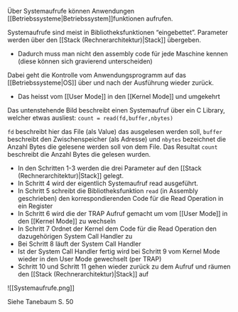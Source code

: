 Über Systemaufrufe können Anwendungen [[Betriebssysteme|Betriebssystem]]funktionen aufrufen.

Systemaufrufe sind meist in Bibliotheksfunktionen “eingebettet”. Parameter werden über den [[Stack (Rechnerarchitektur)|Stack]] übergeben.
- Dadurch muss man nicht den assembly code für jede Maschine kennen (diese können sich gravierend unterscheiden)

Dabei geht die Kontrolle vom Anwendungsprogramm auf das [[Betriebssysteme|OS]] über und nach der Ausführung wieder zurück.
- Das heisst vom [[User Mode]] in den [[Kernel Mode]] und umgekehrt

Das untenstehende Bild beschreibt einen Systemaufruf über ein C Library, welcher etwas ausliest:
`count = read(fd,buffer,nbytes)`

`fd` beschreibt hier das File (als Value) das ausgelesen werden soll, `buffer` beschreibt den Zwischenspeicher (als Adresse) und `nbytes` bezeichnet die Anzahl Bytes die gelesene werden soll von dem File. Das Resultat `count` beschreibt die Anzahl Bytes die gelesen wurden.

- In den Schritten 1-3 werden die drei Parameter auf den [[Stack (Rechnerarchitektur)|Stack]] gelegt. 
- In Schritt 4 wird der eigentlich Systemaufruf read ausgeführt.
- In Schritt 5 schreibt die Bibliotheksfunktion `read` (in Assembly geschrieben) den korrespondierenden Code für die Read Operation in ein Register
- In Schritt 6 wird die der TRAP Aufruf gemacht um vom [[User Mode]] in den [[Kernel Mode]] zu wechseln
- In Schritt 7 Ordnet der Kernel dem Code für die Read Operation den dazugehörigen System Call Handler zu
- Bei Schritt 8 läuft der System Call Handler
- Ist der System Call Handler fertig wird bei Schritt 9 vom Kernel Mode wieder in den User Mode gewechselt (per TRAP)
- Schritt 10 und Schritt 11 gehen wieder zurück zu dem Aufruf und räumen den [[Stack (Rechnerarchitektur)|Stack]] auf

![[Systemaufrufe.png]]

Siehe Tanebaum S. 50